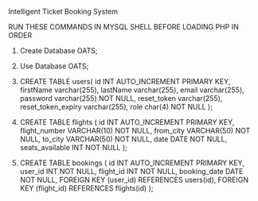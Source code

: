 Intelligent Ticket Booking System



RUN THESE COMMANDS IN MYSQL SHELL BEFORE LOADING PHP IN ORDER

1. Create Database OATS;

2. Use Database OATS;

3. CREATE TABLE users(
    id INT AUTO_INCREMENT PRIMARY KEY,
    firstName varchar(255),
    lastName varchar(255),
    email varchar(255),
    password varchar(255) NOT NULL,
    reset_token varchar(255),
    reset_token_expiry varchar(255),
    role char(4) NOT NULL
    );

4. CREATE TABLE flights (
    id INT AUTO_INCREMENT PRIMARY KEY,
    flight_number VARCHAR(10) NOT NULL,
    from_city VARCHAR(50) NOT NULL,
    to_city VARCHAR(50) NOT NULL,
    date DATE NOT NULL,
    seats_available INT NOT NULL
);

5. CREATE TABLE bookings (
    id INT AUTO_INCREMENT PRIMARY KEY,
    user_id INT NOT NULL,
    flight_id INT NOT NULL,
    booking_date DATE NOT NULL,
    FOREIGN KEY (user_id) REFERENCES users(id),
    FOREIGN KEY (flight_id) REFERENCES flights(id)
);